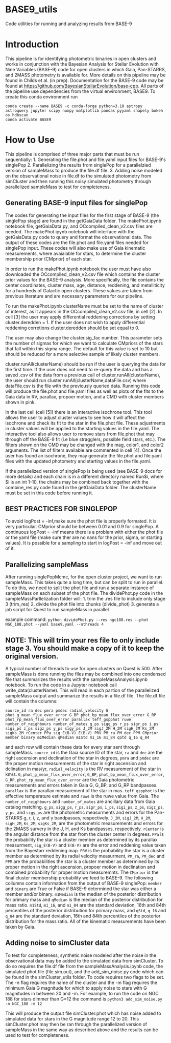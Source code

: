 # BASE9_utils
Code utilities for running and analyzing results from BASE-9 

# Introduction
This pipeline is for identifying photometric binaries in open clusters and works in conjunction with the Bayesian Analysis for Stellar Evolution with Nine Variables (BASE-9) code for open clusters in which Gaia, Pan-STARRS, and 2MASS photometry is available for.  More details on this pipeline may be found in Childs et al. (in prep).  Documentation for the BASE-9 code may be found at https://github.com/BayesianStellarEvolution/base-cpp.  All parts of the pipeline use dependencies from the virtual environment, BASE9.  To create this conda environment run

```
conda create --name BASE9 -c conda-forge python=3.10 astropy astroquery jupyter scipy numpy matplotlib pandas pyyaml shapely bokeh os hdbscan
conda activate BASE9
```

# How to Use
This pipeline is comprised of three major parts that must be run sequentially:
	1. Generating the file.phot and file.yaml input files for BASE-9's singlePop
 	2. Parallelizing the results from singlePop for a parallelzied version of sampleMass to produce the file.df file.
  	3.  Adding noise modeled on the observational noise in file.df to the simulated photometry from simCluster and then running this noisy simulated photometry through parallelized sampleMass to test for completeness.
  ## Generating BASE-9 input files for singlePop

  The codes for generating the input files for the first stage of BASE-9 (the singlePop stage) are found in the getGaiaData folder.  The makePhot.ipynb notebook file, getGaiaData.py, and OCcompiled_clean_v2.csv files are needed.  The makePhot.ipynb notebook will interface with the getGaiaData.py code to query and format the observational data.  The output of these codes are the file.phot and file.yaml files needed for singlePop input.  These codes will also make use of Gaia kinematic measurements, where avaialable for stars, to determine the cluster membership prior (CMprior) of each star.
  
  In order to run the makePhot.ipynb notebook the user must have also downloaded the OCcompiled_clean_v2.csv file which contains the cluster prior values for the BASE-9 analysis.  More specifically, the file contains the center coordinates, cluster mass, age, distance, reddening, and metalliticity for a hundreds of Galactic open clusters.  These values are taken from previous literature and are necessary parameters for our pipeline.

  To run the makePhot.ipynb clusterName must be set to the name of cluster of interest, as it appears in the OCcompiled_clean_v2.csv file, in cell [2].  In cell [3] the user may apply differential reddening corrections by setting cluster.deredden = 1.  If the user does not wish to apply differential reddening corretions cluster.deredden should be set equal to 0.

  The user may also change the cluster.sig_fac number.  This parameter sets the number of sigmas for which we want to calculate CMpriors of the stars that fall within this sigma range.  The default for this value is set to 10 but should be reduced for a more selective sample of likely cluster members.

  cluster.runAll(clusterName) should be run if the user is querying the data for the first time.  If the user does not need to re-query the data and has a saved .csv of the data from a previous call of cluster.runAll(clusterName), the user should run cluster.runAll(clusterName,dataFile.csv) where dataFile.csv is the file with the previously queried data.  Running this code will produce the file.phot and file.yaml files as well as plots of the fits to the Gaia data in RV, parallax, propoer motion, and a CMD with cluster members shown in pink.

  In the last cell (cell [5]) there is an interactive isochrone tool.  This tool allows the user to adjust cluster values to see how it will affect the isochrone and check its fit to the star in the file.phot file.  These adjustments in cluster values will be applied to the starting values in the file.yaml.  The interactive tool also allows user to remove stars from file.phot that may through off the BASE-9 fit (i.e blue stragglers, possible field stars, etc.).  The filters shown on the CMD may be changed with the mag, color1, and color2 arguments.  The list of filters available are commented in cell [4].  Once the user has found an isochrone, they may generate the file.phot and file.yaml files with the updated photometry and starting values in the file.yaml.

If the parallelized version of singlePop is being used (see BASE-9 docs for more details) and each chain is in a different directory named Run$i, where $i is an int 1-10, the chains may be combined back together with the combine_res.py code found in the getGaiaData folder.  The clusterName must be set in this code before running it.

## BEST PRACTICES FOR SINGLEPOP
To avoid logPost = -inf,make sure the phot file is properly formated. It is very particular. 
CMprior should be between 0.01 and 0.9 for singlePop.  A continuous logPost = -inf means there is a problem with either the phot file or the yaml file (make sure ther are no nans for the prior, sigma, or starting values).  It is possible for a sampling to start in logPost = -inf and move out of it.
  ##  Parallelizing sampleMass

  After running singlePopMcmc, for the open cluster project, we want to run sampleMass.  This takes quite a long time, but can be split to run in parallel.  To do this, we need to split the phot file and run a separate instance of sampleMass on each subset of the phot file.  The dividePhot.py code in the sampleMassParllelization folder will:
	1. trim the .res file to include only stage 3 (trim_res)
	2. divide the phot file into chunks (divide_phot)
	3. generate a job script for Quest to run sampleMass in parallel

example command:
` python dividePhot.py --res ngc188.res --phot NGC_188.phot --yaml base9.yaml --nthreads 4 `

## NOTE: This will trim your res file to only include stage 3.  You should make a copy of it to keep the original version.

A typical number of threads to use for open clusters on Quest is 500.  After sampleMass is done running the files may be combined into one condensed file that summarizes the results with the sampleMassAnalysis.ipynb notebook.  To run the code in a Jupyter notebook call write_data(clusterName).  This will read in each partion of the parallelized sampleMass output and summarize the results in a file.df file.  The file.df file will contain the columns:  

` source_id ra dec pmra pmdec radial_velocity G phot_g_mean_flux_over_error G_BP phot_bp_mean_flux_over_error G_RP phot_rp_mean_flux_over_error parallax teff_gspphot ruwe number_of_neighbours number_of_mates g_ps sigg_ps r_ps sigr_ps i_ps sigi_ps z_ps sigz_ps y_ps sigy_ps J_2M sigJ_2M H_2M sigH_2M Ks_2M sigKs_2M rCenter PPa sig_E(B-V) E(B-V) PRV PM_ra PM_dec PPM CMprior member binary m1Median qMedian m1Std m1_16 m1_84 qStd q_16 q_84 `

and each row will contain these data for every star sent through sampleMass.  `source_id` is the Gaia source ID of the star, `ra` and `dec` are the right ascension and declination of the star in degrees, `pmra` and `pmdec` are the proper motion measurements of the star in right ascension and dclination in mas/yr, `radial_velocity` is the RV measurement of the star in km/s.  `G`, `phot_g_mean_flux_over_error`, `G_BP`, `phot_bp_mean_flux_over_error`, `G_RP`, `phot_rp_mean_flux_over_error` are the Gaia photometric measurements and errors taken in Gaia G, G_BP, and G_RP bandpasses. `parallax` is the parallax measurement of the star in mas.  `teff_gspphot` is the effective temperature estimate and `ruwe` is the ruwe value from Gaia. The `number_of_neighbours` and `number_of_mates` are ancillary data from Gaia catalog matching. `g_ps`, `sigg_ps`, `r_ps`, `sigr_ps`, `i_ps`, `sigi_ps`, `z_ps`, `sigz_ps`, `y_ps`, and `sigy_ps` are the photometric measurments and errors for the Pan-STARRS g, r, i, z, and y bandpasses, respectively.  `J_2M`, `sigJ_2M`, `H_2M`, `sigH_2M`, `Ks_2M`, `sigKs_2M`, are the photometric measurements and errors for the 2MASS survery in the J, H, and Ks bandpasses, respectively. `rCenter` is the angular distance from the star from the cluster center in degrees. `PPa` is the probability the star is a cluster member as determined by its parallax measurment, `sig_E(B-V)` and `E(B-V)` are the error and reddening value taken from the Bayestarr reddening map. `PRV` is the probability the star is a cluster member as determined by its radial velocity measurment, `PM_ra`, `PM_dec` and `PPM` are the probabilities the star is a cluster member as determined by its proper motion in the right ascension, propoer motion in declination and combined probability for proper motion measuremnts.  The `CMprior` is the final cluster membership probability we feed to BASE-9.  The following collumns contain information from the output of BASE-9 singlePop: `member` and `binary` are True or False if BASE-9 determined the star was either a member and/or binary. `m1Median` is the median of the posterior distribution for primary mass and `qMedian` is the median of the posterior distribution for mass ratio.  `m1Std`, `m1_16`, and  `m1_84` are the standard deviation, 16th and 84th percentiles of the posterior distribution for primary mass, and `qStd`, `q_16` and `q_84` are the standard deviation, 16th and 84th percentiles of the posterior distribution for the mass ratio.  All of the kinematic measurements have been taken by Gaia.

  ## Adding noise to simCluster data
  To test for completeness, synthetic noise modeled after the noise in the observational data may be added to the simulated data from simCluster.  To do so requires the file.df file from the sampleMassAnalysis.ipynb code, the simulated phot file (file.sim.out), and the add_sim_noise.py code which can be found in the simCluster_utils folder.  To code requires two flags to be set.  The -n flag requires the name of the cluster and the -m flag requires the minimum Gaia G magnitude for which to apply noise to stars with G magnitudes in between 20 and -m.  For example, to run the code on NGC 188 for stars dimmer than G=12 the command is
  ` python3 add_sim_noise.py -n NGC_188 -m 12 `

  This will produce the output file simCluster.phot which has noise added to simulated data for stars in the G magnitude range 12 to 20.  This simCluster.phot may then be ran through the parallelized version of sampleMass in the same way as described above and the results can be used to test for completeness.
